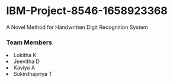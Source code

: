 # IBM-Project-8546-1658923368
A Novel Method for Handwritten Digit Recognition System

<h3>Team Members</h3>
<li>Lokitha K </li>
<li>Jeevitha D</li>
<li>Kaviya A</li>
<li>Sukirdhapriya T</li>
